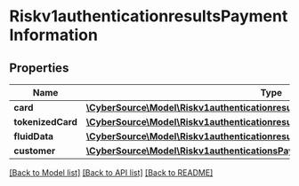 # Riskv1authenticationresultsPaymentInformation

## Properties
Name | Type | Description | Notes
------------ | ------------- | ------------- | -------------
**card** | [**\CyberSource\Model\Riskv1authenticationresultsPaymentInformationCard**](Riskv1authenticationresultsPaymentInformationCard.md) |  | [optional] 
**tokenizedCard** | [**\CyberSource\Model\Riskv1authenticationresultsPaymentInformationTokenizedCard**](Riskv1authenticationresultsPaymentInformationTokenizedCard.md) |  | [optional] 
**fluidData** | [**\CyberSource\Model\Riskv1authenticationresultsPaymentInformationFluidData**](Riskv1authenticationresultsPaymentInformationFluidData.md) |  | [optional] 
**customer** | [**\CyberSource\Model\Riskv1authenticationsPaymentInformationCustomer**](Riskv1authenticationsPaymentInformationCustomer.md) |  | [optional] 

[[Back to Model list]](../README.md#documentation-for-models) [[Back to API list]](../README.md#documentation-for-api-endpoints) [[Back to README]](../README.md)


